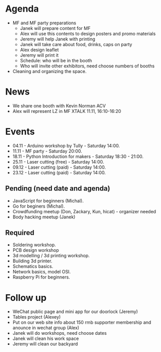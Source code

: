 # Agenda

- MF and MF party preparations   
    * Janek will prepare content for MF    
    * Alex will use this contents to design posters and promo materials    
    * Jeremy will help Janek with printing       
    * Janek will take care about food, drinks, caps on party   
    * Alex design leaflet   
    * Jeremy will print it   
    * Schedule: who will be in the booth    
    * Who will invite other exhibitors, need choose numbers of booths    
- Cleaning and organizing the space.   

# News

- We share one booth with Kevin Norman ACV   
- Alex will represent LZ in MF XTALK 11.11, 16:10-16:20     

# Events

- 04.11 - Arduino workshop by Tully - Saturday 14:00.    
- 11.11 - MF party - Saturday 20:00.    
- 18.11 - Python Introduction for makers - Saturday 18:30 - 21:00.    
- 25.11 - Laser cutting (free) - Saturday 14:00.    
- 09.12 - Laser cutting (paid) - Saturday 14:00.    
- 23.12 - Laser cutting (paid) - Saturday 14:00.    

## Pending (need date and agenda)

- JavaScript for beginners (Michal).   
- Go for beginers (Michal).     
- Crowdfunding meetup (Don, Zackary, Kun, hicat) - organizer needed  
- Body hacking meetup (Janek)

## Required

- Soldering workshop.  
- PCB design workshop 
- 3d modelling / 3d printing workshop.    
- Building 3d printer.   
- Schematics basics.    
- Network basics, model OSI.  
- Raspberry Pi for beginners.   

# Follow up

- WeChat public page and mini app for our doorlock (Jeremy)   
- Tables project (Alexey)   
- Put on our web site info about 150 rmb supporter membership and anounce in wechat group (Alex)  
- Janek will do workshops, need choose dates
- Janek will clean his work space
- Jeremy will clean our backyard
